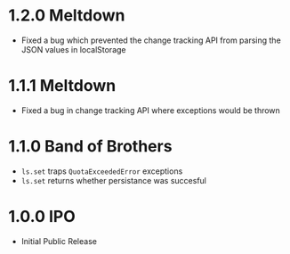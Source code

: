 # 1.2.0 Meltdown

- Fixed a bug which prevented the change tracking API from parsing the JSON values in localStorage

# 1.1.1 Meltdown

- Fixed a bug in change tracking API where exceptions would be thrown

# 1.1.0 Band of Brothers

- `ls.set` traps `QuotaExceededError` exceptions
- `ls.set` returns whether persistance was succesful

# 1.0.0 IPO

- Initial Public Release
